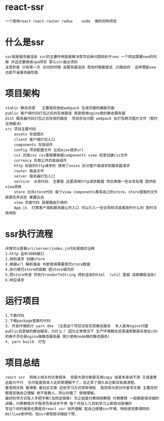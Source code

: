 # react-ssr
    一个使用react react-router redux    node  做的同构项目
# 什么是ssr
    ssr就是服务器渲染 ssr的主要作用就是解决首页白屏问题和利于seo 一个网站需要seo的时候 并且还要做成spa项目 那么ssr是必须的 
    注意的是 只有第一次 访问的时候 会服务器渲染 其他时候都是走 JS路由的  这样既能seo 也能节省服务器性能
# 项目架构
    static 静态资源   主要是存放给webpack 生成页面的模板页面  
    public 客户端代码打包之后的存放路径 我是使用nginx做的静态服务器  
    dist 服务器代码打包之后存放的路径  项目存在问题 webpack 会打包两次图片文件（暂时没用解决）  
    src 项目主要代码  
        assets 存放图片  
        client 客户端打包入口  
        components 存放组件  
        config 项目配置文件 比如ajax请求url  
        css 页面css css里面要根据components view 目录创建css文件  
        currency 存放公共的高级组件  
        http 封装的http请求的 使用了axios 区分客户端请求和服务器请求  
        router 路由文件 
        server 服务器打包入口  
        service  业务代码  主要是 这里调用http请求数据 然后再做一些业务处理 提供给view调用  
        store 合并store代码 每个view components都有自己的store，store里面的文件就是合并这些 暴露出去  
        view 页面代码 就是路由引用的  
        App.js  打算客户端和服务器公共入口 可以引入一些全局样式或者插件什么的 暂时没用用到  
# ssr执行流程
    详情可以查看src/server/index.js代码里面的注释
    1.http 监听3000接口  
    2.收到请求 创建store  
    3.根据url 解析路由 判断使用需要填充store数据  
    4.执行填充store的函数 把store填充好  
    5.把store传递 并执行renderToString 得到渲染的html  (util 里面 读取模板渲染)
    6.响应请求
# 运行项目
    1.下载代码  
    2.下载package里面的代码  
    3. 开发环境执行 yarn dev （注意这个项目没有实现静态服务  本人是用nginx代理public目录做的静态服务，为什么？ 因为正常情况下 生产环境静态资源通常都是存放在cdn的再不济也是nginx做静态服务器 很少使用node做的静态服务）
    4. yarn build  打包
# 项目总结
    react ssr  网络上相关的文章很多  但是大部分都是互相copy 或者本身讲不清 又或者表达能力不行  也可能是我本人比较笨理解不了，总之弄了很久自己都没有搞清楚。 
    看官网文档 看博客 看社区文章 这些学习方式效率很低  我觉得大部分作者写文章 主要目的都是加强自己理解 绝不是教人，所以你看了 很难理解。  
    最好的学方式有人手把手教(当然这很难) 次之就是付费视频教程 付费教程 一般都是很详细的讲解，付费教程对于程序员来说并不贵 每个月投入几百到学习上那绝对是赚的  
    写这个的时候我也算是对react ssr 有所理解 能自己搭建ssr环境，特别感觉慕课网的DellLee老师吧。他ssr课程很详细给个赞，

        
